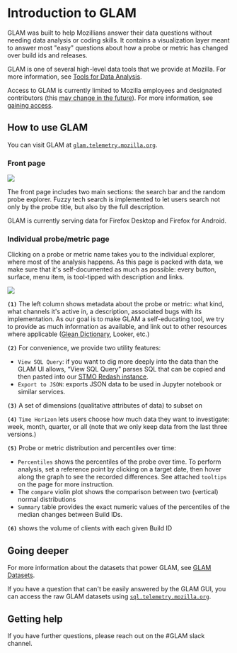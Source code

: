 # Introduction to GLAM

GLAM was built to help Mozillians answer their data questions without needing data analysis or coding skills. It contains a visualization layer meant to answer most "easy" questions about how a probe or metric has changed over build ids and releases.

GLAM is one of several high-level data tools that we provide at Mozilla. For more information, see [Tools for Data Analysis](../introduction/tools.md).

Access to GLAM is currently limited to Mozilla employees and designated contributors (this [may change in the future](https://bugzilla.mozilla.org/show_bug.cgi?id=1712353)). For more information, see [gaining access](../concepts/gaining_access.md).

## How to use GLAM

You can visit GLAM at [`glam.telemetry.mozilla.org`](https://glam.telemetry.mozilla.org).

### Front page

![](../assets/GLAM_screenshots/front-page.png)

The front page includes two main sections: the search bar and the random probe explorer. Fuzzy tech search is implemented to let users search not only by the probe title, but also by the full description.

GLAM is currently serving data for Firefox Desktop and Firefox for Android.

### Individual probe/metric page

Clicking on a probe or metric name takes you to the individual explorer, where most of the analysis happens. As this page is packed with data, we make sure that it's self-documented as much as possible: every button, surface, menu item, is tool-tipped with description and links.

![](../assets/GLAM_screenshots/probe-page.png)

**`(1)`** The left column shows metadata about the probe or metric: what kind, what channels it's active in, a description, associated bugs with its implementation. As our goal is to make GLAM a self-educating tool, we try to provide as much information as available, and link out to other resources where applicable ([Glean Dictionary](https://dictionary.telemetry.mozilla.org/), Looker, etc.)

**`(2)`** For convenience, we provide two utility features:

- `View SQL Query`: if you want to dig more deeply into the data than the GLAM UI allows, “View SQL Query” parses SQL that can be copied and then pasted into our [STMO Redash instance](../tools/stmo.md).
- `Export to JSON`: exports JSON data to be used in Jupyter notebook or similar services.

**`(3)`** A set of dimensions (qualitative attributes of data) to subset on

**`(4)`** `Time Horizon` lets users choose how much data they want to investigate: week, month, quarter, or all (note that we only keep data from the last three versions.)

**`(5)`** Probe or metric distribution and percentiles over time:

- `Percentiles` shows the percentiles of the probe over time. To perform analysis, set a reference point by clicking on a target date, then hover along the graph to see the recorded differences. See attached `tooltips` on the page for more instruction.
- The `compare` violin plot shows the comparison between two (vertical) normal distributions
- `Summary` table provides the exact numeric values of the percentiles of the median changes between Build IDs.

**`(6)`** shows the volume of clients with each given Build ID

## Going deeper

For more information about the datasets that power GLAM, see [GLAM Datasets](../datasets/glam.md).

If you have a question that can't be easily answered by the GLAM GUI, you can access the raw GLAM datasets using [`sql.telemetry.mozilla.org`](../tools/stmo.md).

## Getting help

If you have further questions, please reach out on the #GLAM slack channel.

